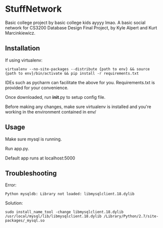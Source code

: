 # StuffNetwork

Basic college project by basic college kids ayyyy lmao.
A basic social network for CS3200 Database Design Final Project, by Kyle Alpert and Kurt Marcinkiewicz.

## Installation

If using virtualenv:
```
virtualenv --no-site-packages --distribute {path to env} && source {path to env}/bin/activate && pip install -r requirements.txt
```
IDEs such as pycharm can facilitate the above for you. Requirements.txt is provided for your convenience.

Once downloaded, run __init__.py to setup config file.

Before making any changes, make sure virtualenv is installed and you're working in the environment contained in env/

## Usage

Make sure mysql is running.

Run app.py.

Default app runs at localhost:5000

## Troubleshooting
Error:
```
Python mysqldb: Library not loaded: libmysqlclient.18.dylib
```

Solution:
```
sudo install_name_tool -change libmysqlclient.18.dylib /usr/local/mysql/lib/libmysqlclient.18.dylib /Library/Python/2.7/site-packages/_mysql.so
```